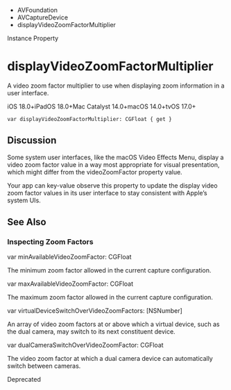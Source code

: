 

- AVFoundation
- AVCaptureDevice
-  displayVideoZoomFactorMultiplier 

Instance Property

# displayVideoZoomFactorMultiplier

A video zoom factor multiplier to use when displaying zoom information in a user interface.

iOS 18.0+iPadOS 18.0+Mac Catalyst 14.0+macOS 14.0+tvOS 17.0+

``` source
var displayVideoZoomFactorMultiplier: CGFloat { get }
```

## Discussion

Some system user interfaces, like the macOS Video Effects Menu, display a video zoom factor value in a way most appropriate for visual presentation, which might differ from the videoZoomFactor property value.

Your app can key-value observe this property to update the display video zoom factor values in its user interface to stay consistent with Apple’s system UIs.

## See Also

### Inspecting Zoom Factors

var minAvailableVideoZoomFactor: CGFloat

The minimum zoom factor allowed in the current capture configuration.

var maxAvailableVideoZoomFactor: CGFloat

The maximum zoom factor allowed in the current capture configuration.

var virtualDeviceSwitchOverVideoZoomFactors: [NSNumber]

An array of video zoom factors at or above which a virtual device, such as the dual camera, may switch to its next constituent device.

var dualCameraSwitchOverVideoZoomFactor: CGFloat

The video zoom factor at which a dual camera device can automatically switch between cameras.

Deprecated

